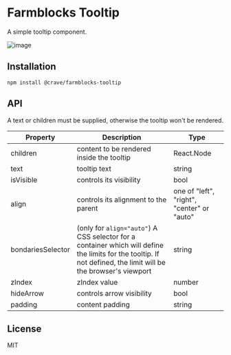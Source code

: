 # Farmblocks Tooltip

A simple tooltip component.

![image](https://user-images.githubusercontent.com/17936244/41741170-b479620e-7570-11e8-9941-7c6f276704c6.png)

## Installation

```
npm install @crave/farmblocks-tooltip
```

## API

A text or children must be supplied, otherwise the tooltip won't be rendered.

| Property          | Description                                                                                                                                                     | Type                                       |
| ----------------- | --------------------------------------------------------------------------------------------------------------------------------------------------------------- | ------------------------------------------ |
| children          | content to be rendered inside the tooltip                                                                                                                       | React.Node                                 |
| text              | tooltip text                                                                                                                                                    | string                                     |
| isVisible         | controls its visibility                                                                                                                                         | bool                                       |
| align             | controls its alignment to the parent                                                                                                                            | one of "left", "right", "center" or "auto" |
| bondariesSelector | (only for `align="auto"`) A CSS selector for a container which will define the limits for the tooltip. If not defined, the limit will be the browser's viewport | string                                     |
| zIndex            | zIndex value                                                                                                                                                    | number                                     |
| hideArrow         | controls arrow visibility                                                                                                                                       | bool                                       |
| padding           | content padding                                                                                                                                                 | string                                     |

## License

MIT
